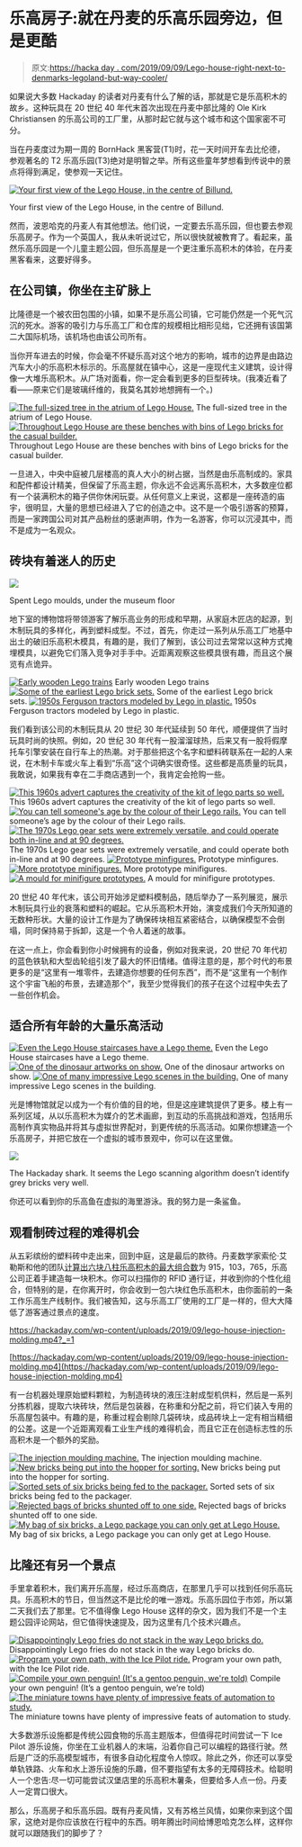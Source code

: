 # 乐高房子:就在丹麦的乐高乐园旁边，但是更酷

> 原文:[https://hacka day . com/2019/09/09/Lego-house-right-next-to-denmarks-legoland-but-way-cooler/](https://hackaday.com/2019/09/09/lego-house-right-next-to-denmarks-legoland-but-way-cooler/)

如果说大多数 Hackaday 的读者对丹麦有什么了解的话，那就是它是乐高积木的故乡。这种玩具在 20 世纪 40 年代末首次出现在丹麦中部比隆的 Ole Kirk Christiansen 的乐高公司的工厂里，从那时起它就与这个城市和这个国家密不可分。

当在丹麦度过为期一周的 BornHack 黑客营(T1)时，花一天时间开车去比伦德，参观著名的 T2 乐高乐园(T3)绝对是明智之举。所有这些童年梦想看到传说中的景点将得到满足，使参观一天记住。

[![Your first view of the Lego House, in the centre of Billund.](../Images/174ff14621d83126b18a4c4136e93514.png)](https://hackaday.com/wp-content/uploads/2019/09/legohouse-building-colorcorrect.jpg)

Your first view of the Lego House, in the centre of Billund.

然而，波恩哈克的丹麦人有其他想法。他们说，一定要去乐高乐园，但也要去参观乐高房子。作为一个英国人，我从未听说过它，所以很快就被教育了。看起来，虽然乐高乐园是一个儿童主题公园，但乐高屋是一个更注重乐高积木的体验，在丹麦黑客看来，这要好得多。

## 在公司镇，你坐在主矿脉上

比隆德是一个被农田包围的小镇，如果不是乐高公司镇，它可能仍然是一个死气沉沉的死水。游客的吸引力与乐高工厂和仓库的规模相比相形见绌，它还拥有该国第二大国际机场，该机场也由该公司所有。

当你开车进去的时候，你会毫不怀疑乐高对这个地方的影响，城市的边界是由路边汽车大小的乐高积木标示的。乐高屋就在镇中心，这是一座现代主义建筑，设计得像一大堆乐高积木。从广场对面看，你一定会看到更多的巨型砖块。(我凑近看了看——原来它们是玻璃纤维的，我莫名其妙地想拥有一个。)

 [![The full-sized tree in the atrium of Lego House.](../Images/406cf7bd59f5de9b02ad8d0c65266533.png "legohouse-tree")](https://hackaday.com/2019/09/09/lego-house-right-next-to-denmarks-legoland-but-way-cooler/legohouse-tree/) The full-sized tree in the atrium of Lego House. [![Throughout Lego House are these benches with bins of Lego bricks for the casual builder.](../Images/2ad5cefc391789e17196b1b8efb473fc.png "legohouse-bench")](https://hackaday.com/2019/09/09/lego-house-right-next-to-denmarks-legoland-but-way-cooler/legohouse-bench/) Throughout Lego House are these benches with bins of Lego bricks for the casual builder.

一旦进入，中央中庭被几层楼高的真人大小的树占据，当然是由乐高制成的。家具和配件都设计精美，但保留了乐高主题，你永远不会远离乐高积木，大多数座位都有一个装满积木的箱子供你休闲玩耍。从任何意义上来说，这都是一座砖造的庙宇，很明显，大量的思想已经进入了它的创造之中。这不是一个吸引游客的预算，而是一家跨国公司对其产品粉丝的感谢声明，作为一名游客，你可以沉浸其中，而不是成为一名观众。

## 砖块有着迷人的历史

[![](../Images/44fff295bdedbae0f57ec21b4496be77.png)](https://hackaday.com/wp-content/uploads/2019/09/legohouse-scrap-moulds.jpg)

Spent Lego moulds, under the museum floor

地下室的博物馆将带领游客了解乐高业务的形成和早期，从家庭木匠店的起源，到木制玩具的多样化，再到塑料成型。不过，首先，你走过一系列从乐高工厂地基中出土的破旧乐高积木模具，有趣的是，我们了解到，该公司过去常常以这种方式掩埋模具，以避免它们落入竞争对手手中。近距离观察这些模具很有趣，而且这个展览有点诡异。

 [![Early wooden Lego trains](../Images/ce01bff8e7b7e89940beb42d7d2d1b16.png "legohouse-trains")](https://hackaday.com/2019/09/09/lego-house-right-next-to-denmarks-legoland-but-way-cooler/legohouse-trains/) Early wooden Lego trains [![Some of the earliest Lego brick sets.](../Images/6c7db5d82bc1c5035b6acd6809678133.png "legohouse-early-bricks")](https://hackaday.com/2019/09/09/lego-house-right-next-to-denmarks-legoland-but-way-cooler/legohouse-early-bricks/) Some of the earliest Lego brick sets. [![1950s Ferguson tractors modeled by Lego in plastic.](../Images/9d3302e337f975b8dbfeb0ce83dd1914.png "legohouse-tractors")](https://hackaday.com/2019/09/09/lego-house-right-next-to-denmarks-legoland-but-way-cooler/legohouse-tractors/) 1950s Ferguson tractors modeled by Lego in plastic.

我们看到该公司的木制玩具从 20 世纪 30 年代延续到 50 年代，顺便提供了当时玩具时尚的快照。例如，20 世纪 30 年代有一股溜溜球热，后来又有一股将假摩托车引擎安装在自行车上的热潮。对于那些把这个名字和塑料砖联系在一起的人来说，在木制卡车或火车上看到“乐高”这个词确实很奇怪。这些都是高质量的玩具，我敢说，如果我有幸在二手商店遇到一个，我肯定会抢购一些。

 [![This 1960s advert captures the creativity of the kit of lego parts so well.](../Images/4a3d3985f0f9ea46ed60c8003cd9abb0.png "legohouse-advert")](https://i0.wp.com/hackaday.com/wp-content/uploads/2019/09/legohouse-advert.jpg?ssl=1) This 1960s advert captures the creativity of the kit of lego parts so well. [![You can tell someone's age by the colour of their Lego rails.](../Images/6064c59454c1e11054e072f181118e21.png "legohouse-rail")](https://i0.wp.com/hackaday.com/wp-content/uploads/2019/09/legohouse-rail.jpg?ssl=1) You can tell someone’s age by the colour of their Lego rails. [![The 1970s Lego gear sets were extremely versatile, and could operate both in-line and at 90 degrees.](../Images/19c2062d426a46ffee0ba98c35be5f5b.png "legohouse-gears")](https://i0.wp.com/hackaday.com/wp-content/uploads/2019/09/legohouse-gears.jpg?ssl=1) The 1970s Lego gear sets were extremely versatile, and could operate both in-line and at 90 degrees. [![Prototype minfigures.](../Images/0ff27c6a5624b75fdbf1f5ab14bdf385.png "legohouse-minifigures")](https://i0.wp.com/hackaday.com/wp-content/uploads/2019/09/legohouse-minifigures.jpg?ssl=1) Prototype minfigures. [![More prototype minifigures.](../Images/a772e17411a5841133c1041f80832ea3.png "legohouse-minifigures-2")](https://i0.wp.com/hackaday.com/wp-content/uploads/2019/09/legohouse-minifigures-2.jpg?ssl=1) More prototype minifigures. [![A mould for minifigure prototypes.](../Images/26a1f0bc362f145686db554e0d05b385.png "legohouse-minifigures-mould")](https://i0.wp.com/hackaday.com/wp-content/uploads/2019/09/legohouse-minifigures-mould.jpg?ssl=1) A mould for minifigure prototypes.

20 世纪 40 年代末，该公司开始涉足塑料模制品，随后举办了一系列展览，展示木制玩具行业的衰落和塑料的崛起。它从乐高积木开始，演变成我们今天所知道的无数种形状。大量的设计工作是为了确保砖块相互紧密结合，以确保模型不会倒塌，同时保持易于拆卸，这是一个令人着迷的故事。

在这一点上，你会看到你小时候拥有的设备，例如对我来说，20 世纪 70 年代初的蓝色铁轨和大型齿轮组引发了最大的怀旧情绪。值得注意的是，那个时代的布景更多的是“这里有一堆零件，去建造你想要的任何东西”，而不是“这里有一个制作这个宇宙飞船的布景，去建造那个”，我至少觉得我们的孩子在这个过程中失去了一些创作机会。

## 适合所有年龄的大量乐高活动

 [![Even the Lego House staircases have a Lego theme.](../Images/fccd36d660d41cdac7bf93e02c7d1b19.png "legohouse-stairs")](https://hackaday.com/2019/09/09/lego-house-right-next-to-denmarks-legoland-but-way-cooler/legohouse-stairs/) Even the Lego House staircases have a Lego theme. [![One of the dinosaur artworks on show.](../Images/2f232bc51e8ea4b3be4336e4f536f36b.png "legohouse-dinosaur")](https://hackaday.com/2019/09/09/lego-house-right-next-to-denmarks-legoland-but-way-cooler/legohouse-dinosaur/) One of the dinosaur artworks on show. [![One of many impressive Lego scenes in the building.](../Images/9251be62cdbb776a4633de71cc211d9b.png "legohouse-mountain")](https://hackaday.com/2019/09/09/lego-house-right-next-to-denmarks-legoland-but-way-cooler/legohouse-mountain/) One of many impressive Lego scenes in the building.

光是博物馆就足以成为一个有价值的目的地，但是这座建筑提供了更多。楼上有一系列区域，从以乐高积木为媒介的艺术画廊，到互动的乐高挑战和游戏，包括用乐高制作真实物品并将其与虚拟世界配对，到更传统的乐高活动。如果你想建造一个乐高房子，并把它放在一个虚拟的城市景观中，你可以在这里做。

[![](../Images/109cb98c52a3a15850b48bdfa9990e70.png)](https://hackaday.com/wp-content/uploads/2019/09/legohouse-fish.jpg)

The Hackaday shark. It seems the Lego scanning algorithm doesn’t identify grey bricks very well.

你还可以看到你的乐高鱼在虚拟的海里游泳。我的努力是一条鲨鱼。

## 观看制砖过程的难得机会

从五彩缤纷的塑料砖中走出来，回到中庭，这是最后的款待。丹麦数学家索伦·艾勒斯和他的团队[计算出六块八柱乐高积木的最大组合数](http://web.math.ku.dk/~eilers/lego.html)为 915，103，765，乐高公司正着手建造每一块积木。你可以扫描你的 RFID 通行证，并收到你的个性化组合，但特别的是，在你离开时，你会收到一包六块红色乐高积木，由你面前的一条工作乐高生产线制作。我们被告知，这与乐高工厂使用的工厂是一样的，但大大降低了游客通过景点的速度。

 <https://hackaday.com/wp-content/uploads/2019/09/lego-house-injection-molding.mp4?_=1>

[https://hackaday.com/wp-content/uploads/2019/09/lego-house-injection-molding.mp4](https://hackaday.com/wp-content/uploads/2019/09/lego-house-injection-molding.mp4)

有一台机器处理原始塑料颗粒，为制造砖块的液压注射成型机供料，然后是一系列分拣机器，提取六块砖块，然后是包装器，在称重和分配之前，将它们装入专用的乐高屋包装中。有趣的是，称重过程会剔除几袋砖块，成品砖块上一定有相当精细的公差。这是一个近距离观看工业生产线的难得机会，而且它正在创造标志性的乐高积木是一个额外的奖励。

 [![The injection moulding machine.](../Images/4e8347758aa26d9f32f444612e24a561.png "legohouse-productionline-moulding-machine")](https://i0.wp.com/hackaday.com/wp-content/uploads/2019/09/legohouse-productionline-moulding-machine.jpg?ssl=1) The injection moulding machine. [![New bricks being put into the hopper for sorting.](../Images/dcda1600e03e25875f289c5c123f69b5.png "legohouse-productionline-hopper")](https://i0.wp.com/hackaday.com/wp-content/uploads/2019/09/legohouse-productionline-hopper.jpg?ssl=1) New bricks being put into the hopper for sorting. [![Sorted sets of six bricks being fed to the packager.](../Images/cd81e5758288ae8c9360beea8e2218b0.png "legohouse-productionline-sorting")](https://i0.wp.com/hackaday.com/wp-content/uploads/2019/09/legohouse-productionline-sorting.jpg?ssl=1) Sorted sets of six bricks being fed to the packager. [![Rejected bags of bricks shunted off to one side.](../Images/de43e4f29deb29fd389c1511c91259e5.png "legohouse-productionline-rejects")](https://i0.wp.com/hackaday.com/wp-content/uploads/2019/09/legohouse-productionline-rejects.jpg?ssl=1) Rejected bags of bricks shunted off to one side. [![My bag of six bricks, a Lego package you can only get at Lego House.](../Images/b59c645d6de2e1873f2bf174d463cdfe.png "legohouse-bricks")](https://i0.wp.com/hackaday.com/wp-content/uploads/2019/09/legohouse-bricks.jpg?ssl=1) My bag of six bricks, a Lego package you can only get at Lego House.

## 比隆还有另一个景点

手里拿着积木，我们离开乐高屋，经过乐高商店，在那里几乎可以找到任何乐高玩具。乐高积木的节日，但当然这不是比伦的唯一游戏。乐高乐园位于市郊，所以第二天我们去了那里。它不值得像 Lego House 这样的杂文，因为我们不是一个主题公园评论网站，但它值得快速提及，因为这里有几个技术兴趣点。

 [![Disappointingly Lego fries do not stack in the way Lego bricks do.](../Images/a2d1fc7c5b18e6d3ad969c57b155d415.png "legoland-fries")](https://hackaday.com/2019/09/09/lego-house-right-next-to-denmarks-legoland-but-way-cooler/legoland-fries/) Disappointingly Lego fries do not stack in the way Lego bricks do. [![Program your own path, with the Ice Pilot ride.](../Images/838b99097d9ad60b3b8b836f4b11518d.png "legoland-ice-pilot")](https://hackaday.com/2019/09/09/lego-house-right-next-to-denmarks-legoland-but-way-cooler/legoland-ice-pilot/) Program your own path, with the Ice Pilot ride. [![Compile your own penguin! (It's a gentoo penguin, we're told)](../Images/80cdee8f4f72d21ac931d66dc084a313.png "legoland-gentoo")](https://hackaday.com/2019/09/09/lego-house-right-next-to-denmarks-legoland-but-way-cooler/legoland-gentoo/) Compile your own penguin! (It’s a gentoo penguin, we’re told) [![The miniature towns have plenty of impressive feats of automation to study.](../Images/c5dcc8be22ff7195fa014980d22b444c.png "legoland-boat")](https://hackaday.com/2019/09/09/lego-house-right-next-to-denmarks-legoland-but-way-cooler/legoland-boat/) The miniature towns have plenty of impressive feats of automation to study.

大多数游乐设施都是传统公园食物的乐高主题版本，但值得花时间尝试一下 Ice Pilot 游乐设施，你坐在工业机器人的末端，沿着你自己可以编程的路径行驶。然后是广泛的乐高模型城市，有很多自动化程度令人惊叹。除此之外，你还可以享受单轨铁路、火车和水上游乐设施的乐趣，但不要指望有太多的无障碍技术。给聪明人一个忠告:尽一切可能尝试汉堡店里的乐高积木薯条，但要给多人点一份。丹麦人一定胃口很大。

那么，乐高房子和乐高乐园。既有丹麦风情，又有苏格兰风情，如果你来到这个国家，这绝对是你应该放在行程中的东西。明年腾出时间给博恩哈克怎么样，这样你就可以跟随我们的脚步了？